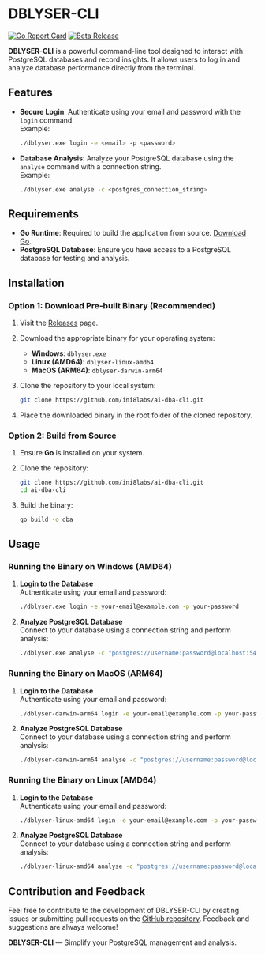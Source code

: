 # DBLYSER-CLI
[![Go Report Card](https://goreportcard.com/badge/github.com/ini8labs/ai-dba-cli)](https://goreportcard.com/report/github.com/ini8labs/ai-dba-cli)
[![Beta Release](https://img.shields.io/github/v/release/ini8labs/ai-dba-cli?include_prereleases&label=Beta&sort=semver)](https://github.com/ini8labs/ai-dba-cli/releases)

**DBLYSER-CLI** is a powerful command-line tool designed to interact with PostgreSQL databases and record insights. It allows users to log in and analyze database performance directly from the terminal.

## Features

- **Secure Login**: Authenticate using your email and password with the `login` command.  
  Example:

  ```bash
  ./dblyser.exe login -e <email> -p <password>
  ```
  
- **Database Analysis**: Analyze your PostgreSQL database using the `analyse` command with a connection string.  
  Example:

  ```bash
  ./dblyser.exe analyse -c <postgres_connection_string>
  ```

## Requirements

- **Go Runtime**: Required to build the application from source. [Download Go](https://golang.org/dl/).
- **PostgreSQL Database**: Ensure you have access to a PostgreSQL database for testing and analysis.


## Installation

### Option 1: Download Pre-built Binary (Recommended)

1. Visit the [Releases](https://github.com/ini8labs/ai-dba-cli/releases) page.
2. Download the appropriate binary for your operating system:
   - **Windows**: `dblyser.exe`
   - **Linux (AMD64)**: `dblyser-linux-amd64`
   - **MacOS (ARM64)**: `dblyser-darwin-arm64`
3. Clone the repository to your local system:

   ```bash
   git clone https://github.com/ini8labs/ai-dba-cli.git
   ```

4. Place the downloaded binary in the root folder of the cloned repository.

### Option 2: Build from Source

1. Ensure **Go** is installed on your system.
2. Clone the repository:

   ```bash
   git clone https://github.com/ini8labs/ai-dba-cli.git
   cd ai-dba-cli
   ```

3. Build the binary:

   ```bash
   go build -o dba
   ```


## Usage

### Running the Binary on **Windows (AMD64)**

1. **Login to the Database**  
   Authenticate using your email and password:

   ```bash
   ./dblyser.exe login -e your-email@example.com -p your-password
   ```

2. **Analyze PostgreSQL Database**  
   Connect to your database using a connection string and perform analysis:

   ```bash
   ./dblyser.exe analyse -c "postgres://username:password@localhost:5432/database_name"
   ```

### Running the Binary on **MacOS (ARM64)**

1. **Login to the Database**  
   Authenticate using your email and password:

   ```bash
   ./dblyser-darwin-arm64 login -e your-email@example.com -p your-password
   ```

2. **Analyze PostgreSQL Database**  
   Connect to your database using a connection string and perform analysis:

   ```bash
   ./dblyser-darwin-arm64 analyse -c "postgres://username:password@localhost:5432/database_name"
   ```

### Running the Binary on **Linux (AMD64)**

1. **Login to the Database**  
   Authenticate using your email and password:

   ```bash
   ./dblyser-linux-amd64 login -e your-email@example.com -p your-password
   ```

2. **Analyze PostgreSQL Database**  
   Connect to your database using a connection string and perform analysis:
   
   ```bash
   ./dblyser-linux-amd64 analyse -c "postgres://username:password@localhost:5432/database_name"
   ```

## Contribution and Feedback

Feel free to contribute to the development of DBLYSER-CLI by creating issues or submitting pull requests on the [GitHub repository](https://github.com/ini8labs/ai-dba-cli). Feedback and suggestions are always welcome!


**DBLYSER-CLI** — Simplify your PostgreSQL management and analysis.
